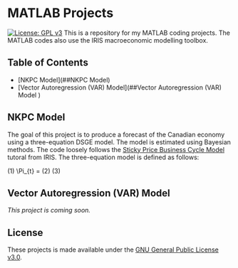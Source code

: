 # MATLAB Projects
[![License: GPL v3](https://img.shields.io/badge/License-GPLv3-blue.svg)](https://www.gnu.org/licenses/gpl-3.0)
This is a repository for my MATLAB coding projects. The MATLAB codes also use the IRIS macroeconomic modelling toolbox.

## Table of Contents
- [NKPC Model](##NKPC Model)
- [Vector Autoregression (VAR) Model](##Vector Autoregression (VAR) Model )

## NKPC Model
The goal of this project is to produce a forecast of the Canadian economy using a three-equation DSGE model. The model is estimated using Bayesian methods. The code loosely follows the [Sticky Price Business Cycle Model](https://iris.igpmn.org/docs/tutorials/) tutoral from IRIS. The three-equation model is defined as follows:

(1) \Pi_{t} = 
(2)
(3)

## Vector Autoregression (VAR) Model 
<em>This project is coming soon.</em>

## License
These projects is made available under the [GNU General Public License v3.0](https://www.gnu.org/licenses/gpl-3.0.en.html).
